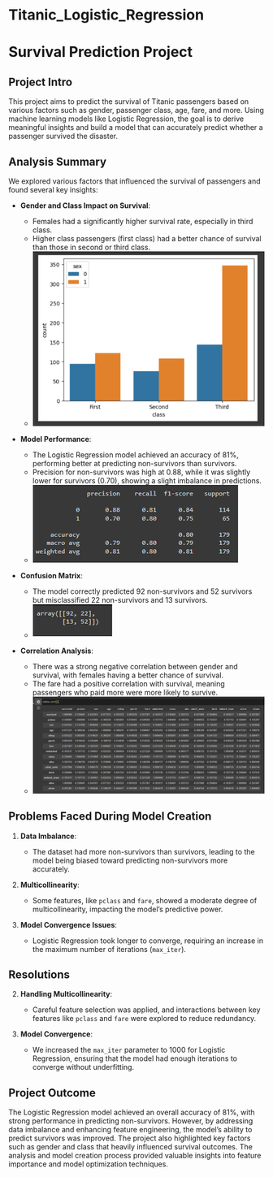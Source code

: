 # Titanic_Logistic_Regression
# Survival Prediction Project

## Project Intro

This project aims to predict the survival of Titanic passengers based on various factors such as gender, passenger class, age, fare, and more. Using machine learning models like Logistic Regression, the goal is to derive meaningful insights and build a model that can accurately predict whether a passenger survived the disaster.

## Analysis Summary

We explored various factors that influenced the survival of passengers and found several key insights:

- **Gender and Class Impact on Survival**: 
    - Females had a significantly higher survival rate, especially in third class.
    - Higher class passengers (first class) had a better chance of survival than those in second or third class.
    - ![Gender and Class Impact](https://github.com/gursimran8/Titanic_Logistic_Regression/blob/main/Images/Barplot_gender~class~survival.png)

- **Model Performance**: 
    - The Logistic Regression model achieved an accuracy of 81%, performing better at predicting non-survivors than survivors.
    - Precision for non-survivors was high at 0.88, while it was slightly lower for survivors (0.70), showing a slight imbalance in predictions.
    - ![Classification Report](https://github.com/gursimran8/Titanic_Logistic_Regression/blob/main/Images/Classification%20Report.png)

- **Confusion Matrix**: 
    - The model correctly predicted 92 non-survivors and 52 survivors but misclassified 22 non-survivors and 13 survivors.
    - ![Confusion Matrix](https://github.com/gursimran8/Titanic_Logistic_Regression/blob/main/Images/Confusion%20Matrix.png)

- **Correlation Analysis**: 
    - There was a strong negative correlation between gender and survival, with females having a better chance of survival.
    - The fare had a positive correlation with survival, meaning passengers who paid more were more likely to survive.
    - ![Correlation Heatmap](https://github.com/gursimran8/Titanic_Logistic_Regression/blob/main/Images/Correlation%20after%20label_encoding.png)

## Problems Faced During Model Creation

1. **Data Imbalance**:
    - The dataset had more non-survivors than survivors, leading to the model being biased toward predicting non-survivors more accurately.

2. **Multicollinearity**:
    - Some features, like `pclass` and `fare`, showed a moderate degree of multicollinearity, impacting the model’s predictive power.

3. **Model Convergence Issues**:
    - Logistic Regression took longer to converge, requiring an increase in the maximum number of iterations (`max_iter`).

## Resolutions

2. **Handling Multicollinearity**:
    - Careful feature selection was applied, and interactions between key features like `pclass` and `fare` were explored to reduce redundancy.

3. **Model Convergence**:
    - We increased the `max_iter` parameter to 1000 for Logistic Regression, ensuring that the model had enough iterations to converge without underfitting.

## Project Outcome

The Logistic Regression model achieved an overall accuracy of 81%, with strong performance in predicting non-survivors. However, by addressing data imbalance and enhancing feature engineering, the model’s ability to predict survivors was improved. The project also highlighted key factors such as gender and class that heavily influenced survival outcomes. The analysis and model creation process provided valuable insights into feature importance and model optimization techniques.


